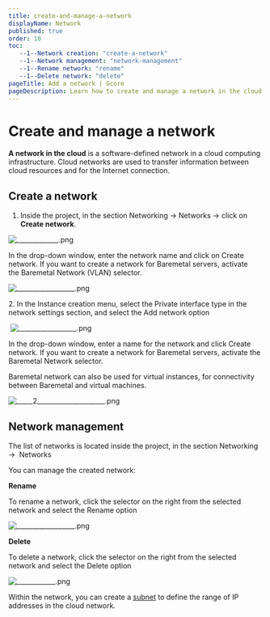 ```yaml
---
title: create-and-manage-a-network
displayName: Network
published: true
order: 10
toc:
   --1--Network creation: "create-a-network"
   --1--Network management: "network-management"
   --1--Rename network: "rename"
   --1--Delete network: "delete"
pageTitle: Add a network | Gcore
pageDescription: Learn how to create and manage a network in the cloud to transfer information between cloud resources and establish an Internet connection.
---
```

# Create and manage a network

**A network in the cloud** is a software-defined network in a cloud computing infrastructure. Cloud networks are used to transfer information between cloud resources and for the Internet connection. 

## Create a network

1.  Inside the project, in the section Networking → Networks → click on **Create network**. 

<img src="https://assets.gcore.pro/docs/cloud/networking/create-and-manage-a-network/_____________.png" alt="_____________.png">

In the drop-down window, enter the network name and click on Create network. If you want to create a network for Baremetal servers, activate the Baremetal Network (VLAN) selector. 

<img src="https://assets.gcore.pro/docs/cloud/networking/create-and-manage-a-network/__________________.png" alt="__________________.png">

2\. In the Instance creation menu, select the Private interface type in the network settings section, and select the Add network option 

 <img src="https://assets.gcore.pro/docs/cloud/networking/create-and-manage-a-network/__________________.png" alt="__________________.png">

In the drop-down window, enter a name for the network and click Create network. If you want to create a network for Baremetal servers, activate the Baremetal Network selector. 

Baremetal network can also be used for virtual instances, for connectivity between Baremetal and virtual machines. 

<img src="https://assets.gcore.pro/docs/cloud/networking/create-and-manage-a-network/_____2_____________________.png" alt="_____2_____________________.png">

## Network management

The list of networks is located inside the project, in the section Networking →  Networks  

You can manage the created network: 

 **Rename**  
    
To rename a network, click the selector on the right from the selected network and select the Rename option 

<img src="https://assets.gcore.pro/docs/cloud/networking/create-and-manage-a-network/__________________.png" alt="__________________.png">

 **Delete** 
    
To delete a network, click the selector on the right from the selected network and select the Delete option 

<img src="https://assets.gcore.pro/docs/cloud/networking/create-and-manage-a-network/____________.png" alt="____________.png">

Within the network, you can create a <a href="https://gcore.com/docs/cloud/networking/create-and-manage-a-subnetwork" target="_blank">subnet</a> to define the range of IP addresses in the cloud network.